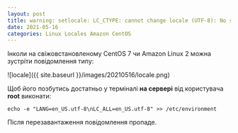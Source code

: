 ```yaml
---
layout: post
title: warning: setlocale: LC_CTYPE: cannot change locale (UTF-8): No such file or directory
date: 2021-05-16
categories: Linux Locales Amazon CentOS
---
```


Інколи на свіжовстановленому CentOS 7 чи Amazon Linux 2 можна зустріти повідомлення типу:

![locale]({{ site.baseurl }}/images/20210516/locale.png)

Щоб його позбутись достатньо у терміналі **на сервері** від користувача **root** виконати: 

`echo -e "LANG=en_US.utf-8\nLC_ALL=en_US.utf-8" >> /etc/environment`

Після перезавантаження повідомлення пропаде.